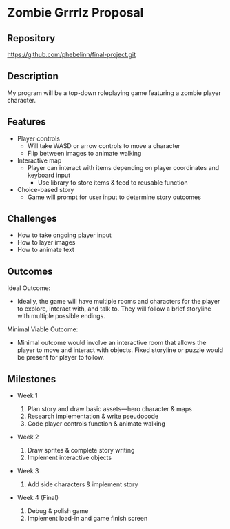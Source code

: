 # Zombie Grrrlz Proposal 

## Repository
https://github.com/phebelinn/final-project.git

## Description
My program will be a top-down roleplaying game featuring a zombie player character. 

## Features
- Player controls 
	- Will take WASD or arrow controls to move a character 
	- Flip between images to animate walking 
- Interactive map
	- Player can interact with items depending on player coordinates and keyboard input 
        - Use library to store items & feed to reusable function
- Choice-based story  
	- Game will prompt for user input to determine story outcomes 

## Challenges
- How to take ongoing player input
- How to layer images 
- How to animate text 

## Outcomes
Ideal Outcome:
- Ideally, the game will have multiple rooms and characters for the player to explore, interact with, and talk to. They will follow a brief storyline with multiple possible endings. 

Minimal Viable Outcome:
- Minimal outcome would involve an interactive room that allows the player to move and interact with objects. Fixed storyline or puzzle would be present for player to follow. 

## Milestones

- Week 1
  1. Plan story and draw basic assets—hero character & maps
  2. Research implementation & write pseudocode
  3. Code player controls function & animate walking 

- Week 2
  1. Draw sprites & complete story writing 
  2. Implement interactive objects 

- Week 3
  1. Add side characters & implement story 

- Week 4 (Final)
  1. Debug & polish game
  2. Implement load-in and game finish screen 



